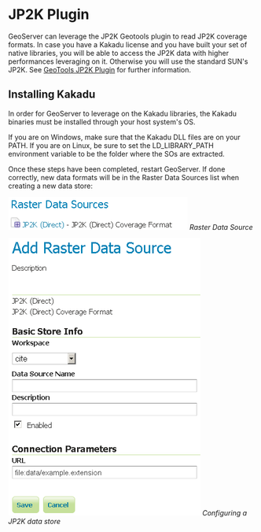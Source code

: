 # JP2K Plugin

GeoServer can leverage the JP2K Geotools plugin to read JP2K coverage formats. In case you have a Kakadu license and you have built your set of native libraries, you will be able to access the JP2K data with higher performances leveraging on it. Otherwise you will use the standard SUN's JP2K. See [GeoTools JP2K Plugin](https://docs.geotools.org/latest/userguide/library/coverage/jp2k.html) for further information.

## Installing Kakadu

In order for GeoServer to leverage on the Kakadu libraries, the Kakadu binaries must be installed through your host system's OS.

If you are on Windows, make sure that the Kakadu DLL files are on your PATH. If you are on Linux, be sure to set the LD_LIBRARY_PATH environment variable to be the folder where the SOs are extracted.

Once these steps have been completed, restart GeoServer. If done correctly, new data formats will be in the Raster Data Sources list when creating a new data store:

![](images/datasets.png)
*Raster Data Source*

![](images/jp2k.png)
*Configuring a JP2K data store*
